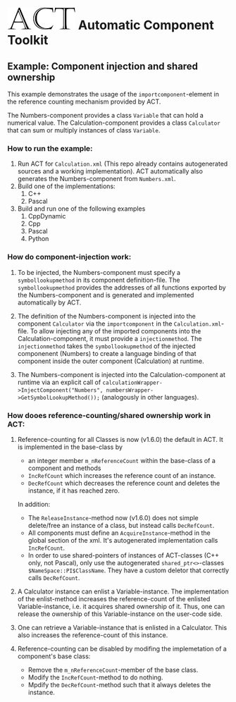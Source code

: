 # ![ACT logo](../../Documentation/images/ACT_logo_50px.png) Automatic Component Toolkit

## Example: Component injection and shared ownership

This example demonstrates the usage of the `importcomponent`-element in the reference counting mechanism provided by ACT.

The Numbers-component provides a class `Variable` that can hold a numerical value.
The Calculation-component provides a class `Calculator` that can sum or multiply instances of class `Variable`.


### How to run the example:
1. Run ACT for `Calculation.xml` (This repo already contains autogenerated sources and a working implementation).
	ACT automatically also generates the Numbers-component from `Numbers.xml`.
2. Build one of the implementations:
	1. C++
	2. Pascal
3. Build and run one of the following examples
	1. CppDynamic
	2. Cpp
	3. Pascal
	4. Python

### How do component-injection work:
1. To be injected, the Numbers-component must specify a `symbollookupmethod` in its component definition-file.
The `symbollookupmethod` provides the addresses of all functions exported by the Numbers-component and is generated and implemented automatically by ACT.

2. The definition of the Numbers-component is injected into the component `Calculator` via the `importcomponent` in the `Calculation.xml`-file. 
To allow injecting any of the imported components into the Calculation-component, it must provide a `injectionmethod`. The `injectionmethod` takes the `symbollookupmethod` of the injected componenent (Numbers) to create a language binding of that component inside the outer component (Calculation) at runtime.

3. The Numbers-component is injected into the Calculation-component at runtime via an explicit call of
`calculationWrapper->InjectComponent("Numbers", numbersWrapper->GetSymbolLookupMethod());` (analogously in other languages).


### How dooes reference-counting/shared ownership  work in ACT:
1. Reference-counting for all Classes is now (v1.6.0) the default in ACT.
	It is implemented in the base-class by
	- an integer member `m_nReferenceCount` within the base-class of a component
	and methods
	- `IncRefCount` which increases the reference count of an instance.
	- `DecRefCount` which decreases the reference count and deletes the instance, if it has reached zero.
	
	In addition:
	- The `ReleaseInstance`-method now (v1.6.0) does not simple delete/free an instance of a class, but instead calls `DecRefCount`.
	- All components must define an `AcquireInstance`-method in the global section of the xml. It's autogenerated implementation calls `IncRefCount`.
	- In order to use shared-pointers of instances of ACT-classes (C++ only, not Pascal), only use the autogenerated `shared_ptr<>`-classes `$NameSpace::PI$ClassName`. They have a custom deletor that correctly calls `DecRefCount`.

2. A Calculator instance can enlist a Variable-instance.
	The implementation of the enlist-method increases the reference-count of the enlisted Variable-instance, i.e.
	it acquires shared ownership of it. Thus, one can release the ownership of this Variable-instance on the user-code side.
	
3. One can retrieve a Variable-instance that is enlisted in a Calculator. This also increases the reference-count of this instance.

4. Reference-counting can be disabled by modifing the implemetation of a component's base class:
	- Remove the `m_nReferenceCount`-member of the base class.
	- Modify the `IncRefCount`-method to do nothing.
	- Mpdify the `DecRefCount`-method such that it always deletes the instance.
